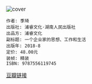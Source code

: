 ![cover](https://img9.doubanio.com/view/subject/s/public/s29824346.jpg)

    作者: 季琦
    出版社: 浦睿文化·湖南人民出版社
    出品方: 浦睿文化
    副标题: 一个企业家的思想、工作和生活
    出版年: 2018-8
    定价: 48.00元
    装帧: 精装
    ISBN: 9787556119745

[豆瓣链接](https://book.douban.com/subject/30278560/)






































































































